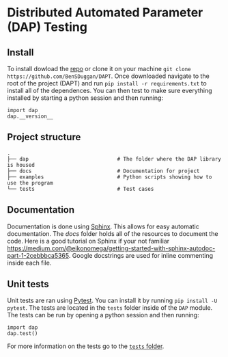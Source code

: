 # Distributed Automated Parameter (DAP) Testing

## Install
To install dowload the [repo](https://github.com/BenSDuggan/DAPT) or clone it on your machine `git clone https://github.com/BenSDuggan/DAPT`.  Once downloaded navigate to the root of the project (DAPT) and run `pip install -r requirements.txt` to install all of the dependences.  You can then test to make sure everything installed by starting a python session and then running:
```
import dap
dap.__version__
```

## Project structure
```
.
├── dap                 			# The folder where the DAP library is housed
├── docs             				# Documentation for project
├── examples          				# Python scripts showing how to use the program
└── tests                  			# Test cases
```

## Documentation
Documentation is done using [Sphinx](http://www.sphinx-doc.org/en/master/).  This allows for easy automatic documentation.  The *docs* folder holds all of the resources to document the code.  Here is a good tutorial on Sphinx if your not familiar <https://medium.com/@eikonomega/getting-started-with-sphinx-autodoc-part-1-2cebbbca5365>.  Google docstrings are used for inline commenting inside each file.

## Unit tests
Unit tests are ran using [Pytest](pytest.org).  You can install it by running `pip install -U pytest`.  The tests are located in the `tests` folder inside of the `DAP` module.  The tests can be run by opening a python session and then running:
```
import dap
dap.test()
```
For more information on the tests go to the [`tests` folder](dap/tests).